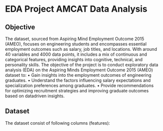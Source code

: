# EDA Project AMCAT Data Analysis


## Objective
The dataset, sourced from Aspiring Mind Employment Outcome 2015 (AMEO), focuses on engineering students and encompasses essential employment outcomes such as salary, job titles, and locations. With around 40 variables and 4000 data points, it includes a mix of continuous and categorical features, providing insights into cognitive, technical, and personality skills. 
The objective of the project is to conduct exploratory data analysis (EDA) on the Aspiring Minds Employment Outcome 2015 (AMEO) dataset to: 
• Gain insights into the employment outcomes of engineering graduates. 
• Understand the factors influencing salary expectations and specialization preferences among graduates. 
• Provide recommendations for optimizing recruitment strategies and improving graduate outcomes based on datadriven insights. 


## Dataset
The dataset consist of following columns (features):

```



